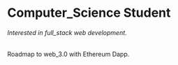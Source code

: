 <h1> Computer_Science Student </a>

###### <span> Interested in full_stack web development. </span>

Roadmap to web_3.0 with Ethereum Dapp.
